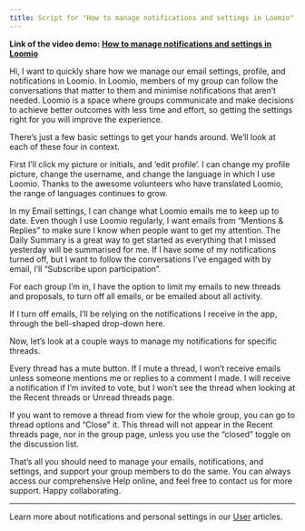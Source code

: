```yaml
---
title: Script for "How to manage notifications and settings in Loomio" demonstration
---
```


**Link of the video demo: [How to manage notifications and settings in Loomio](https://youtu.be/np02ObWLpJM)**

Hi, I want to quickly share how we manage our email settings, profile, and notifications in Loomio. In Loomio, members of my group can follow the conversations that matter to them and minimise notifications that aren’t needed. Loomio is a space where groups communicate and make decisions to achieve better outcomes with less time and effort, so getting the settings right for you will improve the experience.

There’s just a few basic settings to get your hands around. We’ll look at each of these four in context.

First I’ll click my picture or initials, and ‘edit profile’. I can change my profile picture, change the username, and change the language in which I use Loomio. Thanks to the awesome volunteers who have translated Loomio, the range of languages continues to grow.

In my Email settings, I can change what Loomio emails me to keep up to date. Even though I use Loomio regularly, I want emails from “Mentions & Replies” to make sure I know when people want to get my attention. The Daily Summary is a great way to get started as everything that I missed yesterday will be summarised for me. If I have some of my notifications turned off, but I want to follow the conversations I’ve engaged with by email, I’ll “Subscribe upon participation”.

For each group I’m in, I have the option to limit my emails to new threads and proposals, to turn off all emails, or be emailed about all activity.

If I turn off emails, I’ll be relying on the notifications I receive in the app, through the bell-shaped drop-down here.

Now, let’s look at a couple ways to manage my notifications for specific threads.

Every thread has a mute button. If I mute a thread, I won’t receive emails unless someone mentions me or replies to a comment I made. I will receive a notification if I’m invited to vote, but I won’t see the thread when looking at the Recent threads or Unread threads page.

If you want to remove a thread from view for the whole group, you can go to thread options and “Close” it. This thread will not appear in the Recent threads page, nor in the group page, unless you use the “closed” toggle on the discussion list.

That’s all you should need to manage your emails, notifications, and settings, and support your group members to do the same. You can always access our comprehensive Help online, and feel free to contact us for more support. Happy collaborating.

---

Learn more about notifications and personal settings in our [User](/en/user_manual/users/) articles.
